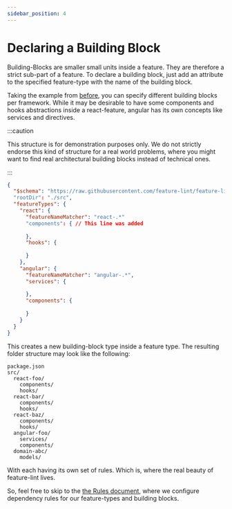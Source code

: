 ```yaml
---
sidebar_position: 4
---
```


# Declaring a Building Block

Building-Blocks are smaller small units inside a feature. They are therefore a strict sub-part of a feature.
To declare a building block, just add an attribute to the specified feature-type with the name of the building block.

Taking the example from [before](./declaring-feature.md), you can specify different building blocks per framework.
While it may be desirable to have some components and hooks abstractions inside a react-feature, angular has its own 
concepts like services and directives.

:::caution

This structure is for demonstration  purposes only.
We do not strictly endorse this kind of structure for a real world problems, where you might want to find
real architectural building blocks instead of technical ones.

:::

````json
{
  "$schema": "https://raw.githubusercontent.com/feature-lint/feature-lint/pages/schema/feature-lint-v0.0.15.schema.json"
  "rootDir": "./src",
  "featureTypes": {
    "react": {
      "featureNameMatcher": "react-.*"
      "components": { // This line was added
        
      },
      "hooks": {
        
      }
    },
    "angular": {
      "featureNameMatcher": "angular-.*",
      "services": {
        
      },
      "components": {
        
      }
    }
  }
}

````

This creates a new building-block type inside a feature type. The resulting folder structure may look like the following:

```
package.json
src/
  react-foo/
    components/
    hooks/
  react-bar/
    components/
    hooks/
  react-baz/
    components/
    hooks/
  angular-foo/
    services/
    components/
  domain-abc/ 
    models/
```

With each having its own set of rules. Which is, where the real beauty of feature-lint lives.

So, feel free to skip to the [the Rules document](./declaring-rules.md), where we configure dependency rules for our
feature-types and building blocks.
